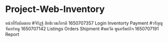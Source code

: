 # Project-Web-Inventory

หน้าที่รับผิดชอบ
#จิรัฎฐ์ สิทธิเวชเกียรติ 1650707357
Login
Inventorty
Payment
#วรัญญู จันทร์หนู 1650707142
Listings
Orders
Shipment
#พศวัต พูนทรัพย์กิจ 1650707191
Report

